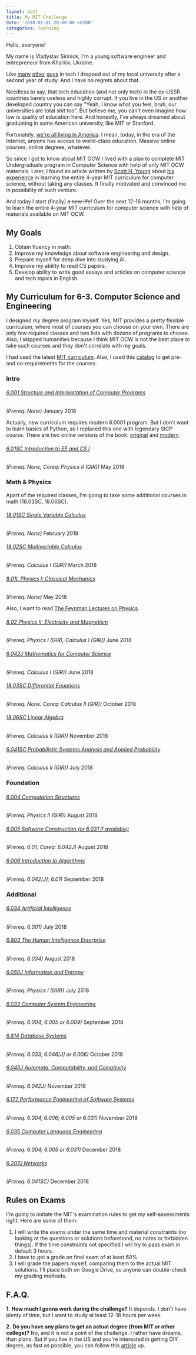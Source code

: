 ```yaml
---
layout: post
title: My MIT Challenge
date: '2018-01-01 20:00:00 +0200'
categories: learning
---
```


Hello, everyone!

My name is Vladyslav Siriniok, I'm a young software engineer and entrepreneur from Kharkiv, Ukraine.

Like [many](https://en.wikipedia.org/wiki/Bill_Gates) [other](https://en.wikipedia.org/wiki/Mark_Zuckerberg) [guys](https://en.wikipedia.org/wiki/Sam_Altman) in tech I dropped out of my local university after a second year of study. And I have no regrets about that.

Needless to say, that tech education (and not only tech) in the ex-USSR countries barely useless and highly corrupt. If you live in the US or another developed country you can say "Yeah, I know what you feel, bruh, our universities are total shit too". But believe me, you can't even imagine how low is quality of education here. And honestly, I've always dreamed about graduating in some American university, like MIT or Stanford.

Fortunately, [we're all living in America](https://www.youtube.com/watch?v=Rr8ljRgcJNM). I mean, today, in the era of the Internet, anyone has access to world-class education. Massive online courses, online degrees, whatever.

So since I got to know about MIT OCW I lived with a plan to complete MIT Undergraduate program in Computer Science with help of only MIT OCW materials. Later, I found an article written by [Scott H. Young](https://twitter.com/ScottHYoung) about [his experience](https://www.scotthyoung.com/blog/myprojects/mit-challenge-2/) in learning the entire 4-year MIT curriculum for computer science, without taking any classes. It finally motivated and convinced me in possibility of such venture.

And today I start (finally) ~~a new life~~! Over the next 12-16 months, I’m going to learn the entire 4-year MIT curriculum for computer science with help of materials available on MIT OCW.


## My Goals

1. Obtain fluency in math.
2. Improve my knowledge about software engineering and design.
3. Prepare myself for deep dive into studying AI.
4. Improve my ability to read CS papers.
4. Develop ability to write good essays and articles on computer science and tech topics in English.


## My Curriculum for 6-3. Computer Science and Engineering

I designed my degree program myself. Yes, MIT provides a pretty flexible curriculum, where most of courses you can choose on your own. There are only few required classes and two lists with dozens of programs to choose. Also, I skipped humanities because I think MIT OCW is not the best place to take such courses and they don't correlate with my goals.


I had used the latest [MIT curriculum](http://www.eecs.mit.edu/curriculum2016). Also, I used this [catalog](http://catalog.mit.edu/subjects/6/) to get pre- and co-requirements for the courses.


### Intro

###### [6.001 Structure and Interpretation of Computer Programs](https://ocw.mit.edu/courses/electrical-engineering-and-computer-science/6-001-structure-and-interpretation-of-computer-programs-spring-2005/)
_\(Prereq: None\)_
January 2018

Actually, new curriculum requires modern 6.0001 program. But I don't want to learn basics of Python, so I replaced this one with legendary SICP course. There are two online versions of the book: [original](https://mitpress.mit.edu/sicp/) and [modern](http://sarabander.github.io/sicp/).

###### [6.01SC Introduction to EE and CS I](https://ocw.mit.edu/courses/electrical-engineering-and-computer-science/6-01sc-introduction-to-electrical-engineering-and-computer-science-i-spring-2011/)
_\(Prereq: None; Coreq: Physics II \(GIR\)\)_
May 2018

### Math & Physics

Apart of the required classes, I'm going to take some additional courses in math (18.03SC, 18.06SC).

###### [18.01SC Single Variable Calculus](https://ocw.mit.edu/courses/mathematics/18-01sc-single-variable-calculus-fall-2010/)
_\(Prereq: None\)_
February 2018

###### [18.02SC Multivariable Calculus](https://ocw.mit.edu/courses/mathematics/18-02sc-multivariable-calculus-fall-2010/)
_\(Prereq: Calculus I \(GIR\)\)_
March 2018

###### [8.01L Physics I: Classical Mechanics](https://ocw.mit.edu/courses/physics/8-01l-physics-i-classical-mechanics-fall-2005/)
_\(Prereq: None\)_
May 2018

Also, I want to read [The Feynman Lectures on Physics](http://feynmanlectures.caltech.edu/).

###### [8.02 Physics II: Electricity and Magnetism](https://ocw.mit.edu/courses/physics/8-02-physics-ii-electricity-and-magnetism-spring-2007)
_\(Prereq: Physics I \(GIR\), Calculus I \(GIR\)\)_
June 2018

###### [6.042J Mathematics for Computer Science](https://ocw.mit.edu/courses/electrical-engineering-and-computer-science/6-042j-mathematics-for-computer-science-spring-2015/)
_\(Prereq: Calculus I \(GIR\)\)_
June 2018

###### [18.03SC Differential Equations](https://ocw.mit.edu/courses/mathematics/18-03sc-differential-equations-fall-2011/)
_\(Prereq: None. Coreq: Calculus II \(GIR\)\)_
October 2018

###### [18.06SC Linear Algebra](https://ocw.mit.edu/courses/mathematics/18-06sc-linear-algebra-fall-2011/)
_\(Prereq: Calculus II \(GIR\)\)_
November 2018

###### [6.041SC	Probabilistic Systems Analysis and Applied Probability](https://ocw.mit.edu/courses/electrical-engineering-and-computer-science/6-041sc-probabilistic-systems-analysis-and-applied-probability-fall-2013/)
_\(Prereq: Calculus II \(GIR\)\)_
July 2018


### Foundation

###### [6.004 Computation Structures](https://ocw.mit.edu/courses/electrical-engineering-and-computer-science/6-004-computation-structures-spring-2009/)
_\(Prereq: Physics II \(GIR\)\)_
August 2018

###### [6.005 Software Construction (or 6.031 if available)](https://ocw.mit.edu/courses/electrical-engineering-and-computer-science/6-005-software-construction-spring-2016/)
_\(Prereq: 6.01; Coreq: 6.042J\)_
August 2018

###### [6.006 Introduction to Algorithms](https://ocw.mit.edu/courses/electrical-engineering-and-computer-science/6-006-introduction-to-algorithms-fall-2011/)
_\(Prereq: 6.042[J]; 6.01\)_
September 2018


### Additional

###### [6.034 Artificial Intelligence](https://ocw.mit.edu/courses/electrical-engineering-and-computer-science/6-034-artificial-intelligence-fall-2010/)
_\(Prereq: 6.001\)_
July 2018

###### [6.803 The Human Intelligence Enterprise](https://ocw.mit.edu/courses/electrical-engineering-and-computer-science/6-803-the-human-intelligence-enterprise-spring-2006/)
_\(Prereq: 6.034\)_
August 2018

###### [6.050J Information and Entropy](https://ocw.mit.edu/courses/electrical-engineering-and-computer-science/6-050j-information-and-entropy-spring-2008/)
_\(Prereq: Physics I (GIR)\)_
July 2018

###### [6.033 Computer System Engineering](https://ocw.mit.edu/courses/electrical-engineering-and-computer-science/6-033-computer-system-engineering-spring-2009/)
_\(Prereq: 6.004; 6.005 or 6.009\)_
September 2018

###### [6.814 Database Systems](https://ocw.mit.edu/courses/electrical-engineering-and-computer-science/6-830-database-systems-fall-2010/)
_\(Prereq: 6.033; 6.046[J] or 6.006\)_
October 2018

###### [6.045J Automata, Computability, and Complexity](https://ocw.mit.edu/courses/electrical-engineering-and-computer-science/6-045j-automata-computability-and-complexity-spring-2011/)
_\(Prereq: 6.042J\)_
November 2018

###### [6.172 Performance Engineering of Software Systems](https://ocw.mit.edu/courses/electrical-engineering-and-computer-science/6-172-performance-engineering-of-software-systems-fall-2010/)
_\(Prereq: 6.004, 6.006; 6.005 or 6.031\)_
November 2018

###### [6.035 Computer Language Engineering](https://ocw.mit.edu/courses/electrical-engineering-and-computer-science/6-035-computer-language-engineering-spring-2010/)
_\(Prereq: 6.004; 6.005 or 6.031\)_
December 2018

###### [6.207J Networks](https://ocw.mit.edu/courses/economics/14-15j-networks-fall-2009/)
_\(Prereq: 6.041SC\)_
December 2018

## Rules on Exams

I'm going to imitate the MIT's examination rules to get my self-assessments right. Here are some of them:

1. I will write the exams under the same time and material constraints (no looking at the questions or solutions beforehand, no notes or forbidden things). If the time constraints not specified I will try to pass exam in default 3 hours.
2. I have to get a grade on final exam of at least 60%.
3. I will grade the papers myself, comparing them to the actual MIT solutions. I'll place both on Google Drive, so anyone can double-check my grading methods.

## F.A.Q.

**1.** **How much I gonna work during the challenge?**
It depends. I don't have plenty of time, but I want to study at least 12-18 hours per week.

**2.** **Do you have any plans to get an actual degree (from MIT or other college)?**
No, and it is not a point of the challenge. I rather have dreams, than plans. But if you live in the US and you're interested in getting DIY degree, as fast as possible, you can follow this [article](https://www.scotthyoung.com/blog/2012/07/04/the-diy-degree/) up.
